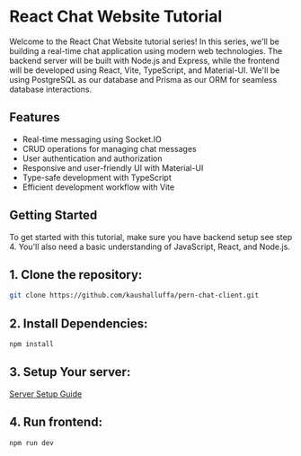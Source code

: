 # React Chat Website Tutorial

Welcome to the React Chat Website tutorial series! In this series, we'll be building a real-time chat application using modern web technologies. The backend server will be built with Node.js and Express, while the frontend will be developed using React, Vite, TypeScript, and Material-UI. We'll be using PostgreSQL as our database and Prisma as our ORM for seamless database interactions.

## Features

- Real-time messaging using Socket.IO
- CRUD operations for managing chat messages
- User authentication and authorization
- Responsive and user-friendly UI with Material-UI
- Type-safe development with TypeScript
- Efficient development workflow with Vite

## Getting Started

To get started with this tutorial, make sure you have backend setup see step 4. You'll also need a basic understanding of JavaScript, React, and Node.js.

## 1. **Clone the repository:**

```bash
git clone https://github.com/kaushalluffa/pern-chat-client.git

```

## 2. **Install Dependencies:**

```bash
npm install

```

## 3. **Setup Your server:**

[Server Setup Guide](https://github.com/kaushalluffa/pern-chat-server)

## 4. **Run frontend:**

```bash
npm run dev
```
